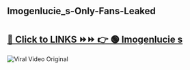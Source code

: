 
 ## Imogenlucie_s-Only-Fans-Leaked

# <h2><a href="https://clipsfans.com/Imogenlucie_s&ref=git">🔗 Click to LINKS ⏩⏩ 👉 🟢 Imogenlucie s </a></h2>

<a href="https://clipsfans.com/Imogenlucie_s&ref=git" rel="nofollow" data-target="animated-image.originalLink"><img src="https://i.ibb.co.com/xMMVF88/686577567.gif" alt="Viral Video Original" style="max-width: 100%; display: inline-block;" data-target="animated-image.originalImage"></a>
